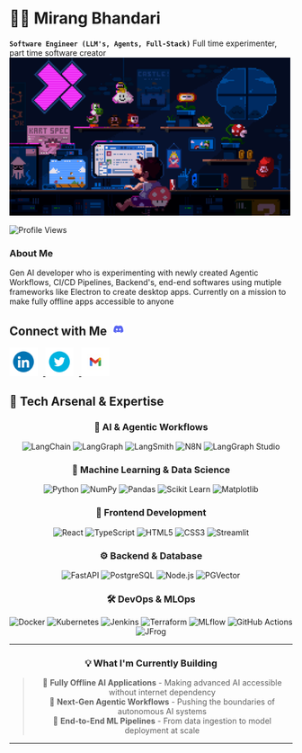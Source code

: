 # 🐦‍🔥 Mirang Bhandari
**`Software Engineer (LLM's, Agents, Full-Stack)`**
Full time experimenter, part time software creator 
&nbsp;
<img src="https://raw.githubusercontent.com/Bloodwingv2/GithubAssets/main/Laptop%20read.gif" width="500">

![Profile Views](https://komarev.com/ghpvc/?username=Bloodwingv2&label=Profile+Views&color=blue&style=flat)

### About Me 
<p align ="left"> Gen AI developer who is experimenting with newly created Agentic Workflows, CI/CD Pipelines, Backend's, end-end softwares using mutiple frameworks like Electron to create desktop apps. Currently on a mission to make fully offline apps accessible to anyone</p>

<h2>
  Connect with Me&nbsp;
  <img src="https://raw.githubusercontent.com/Bloodwingv2/GithubAssets/main/discord.gif" width="22" />
</h2>

<a href="https://www.linkedin.com/in/mirangbhandari/" target="_blank">
  <img src="https://raw.githubusercontent.com/Bloodwingv2/GithubAssets/main/linkedin.gif" height="50" style="margin-right: 10px;" />
</a>
<a href="https://x.com/Angrycoder97" target="_blank">
  <img src="https://raw.githubusercontent.com/Bloodwingv2/GithubAssets/main/twitter.gif" height="50" style="margin-right: 10px;" />
</a>
<a href="mailto:bhandarimirang03@gmail.com" target="_blank">
  <img src="https://raw.githubusercontent.com/Bloodwingv2/GithubAssets/main/Animation%20-%201751726063109%20(1).gif" height="50" />
</a>

## 🚀 Tech Arsenal & Expertise

<div align="center">

### 🤖 AI & Agentic Workflows
![LangChain](https://img.shields.io/badge/🦜_LangChain-121013?style=for-the-badge&logo=chainlink&logoColor=white)
![LangGraph](https://img.shields.io/badge/🕸️_LangGraph-FF6B6B?style=for-the-badge&logo=graphql&logoColor=white)
![LangSmith](https://img.shields.io/badge/🔍_LangSmith-4ECDC4?style=for-the-badge&logo=microscope&logoColor=white)
![N8N](https://img.shields.io/badge/⚡_N8N-EA4C89?style=for-the-badge&logo=n8n&logoColor=white)
![LangGraph Studio](https://img.shields.io/badge/🎨_LangGraph_Studio-9B59B6?style=for-the-badge&logo=adobe&logoColor=white)

### 🧠 Machine Learning & Data Science
![Python](https://img.shields.io/badge/Python-3776AB?style=for-the-badge&logo=python&logoColor=white)
![NumPy](https://img.shields.io/badge/NumPy-013243?style=for-the-badge&logo=numpy&logoColor=white)
![Pandas](https://img.shields.io/badge/Pandas-150458?style=for-the-badge&logo=pandas&logoColor=white)
![Scikit Learn](https://img.shields.io/badge/Scikit_Learn-F7931E?style=for-the-badge&logo=scikit-learn&logoColor=white)
![Matplotlib](https://img.shields.io/badge/Matplotlib-11557c?style=for-the-badge&logo=plotly&logoColor=white)

### 🎨 Frontend Development
![React](https://img.shields.io/badge/React-20232A?style=for-the-badge&logo=react&logoColor=61DAFB)
![TypeScript](https://img.shields.io/badge/TypeScript-007ACC?style=for-the-badge&logo=typescript&logoColor=white)
![HTML5](https://img.shields.io/badge/HTML5-E34F26?style=for-the-badge&logo=html5&logoColor=white)
![CSS3](https://img.shields.io/badge/CSS3-1572B6?style=for-the-badge&logo=css3&logoColor=white)
![Streamlit](https://img.shields.io/badge/Streamlit-FF4B4B?style=for-the-badge&logo=streamlit&logoColor=white)

### ⚙️ Backend & Database
![FastAPI](https://img.shields.io/badge/FastAPI-005571?style=for-the-badge&logo=fastapi)
![PostgreSQL](https://img.shields.io/badge/PostgreSQL-316192?style=for-the-badge&logo=postgresql&logoColor=white)
![Node.js](https://img.shields.io/badge/Node.js-43853D?style=for-the-badge&logo=node.js&logoColor=white)
![PGVector](https://img.shields.io/badge/🔍_PGVector-336791?style=for-the-badge&logo=postgresql&logoColor=white)

### 🛠️ DevOps & MLOps
![Docker](https://img.shields.io/badge/Docker-2496ED?style=for-the-badge&logo=docker&logoColor=white)
![Kubernetes](https://img.shields.io/badge/Kubernetes-326ce5?style=for-the-badge&logo=kubernetes&logoColor=white)
![Jenkins](https://img.shields.io/badge/Jenkins-D24939?style=for-the-badge&logo=jenkins&logoColor=white)
![Terraform](https://img.shields.io/badge/Terraform-7B42BC?style=for-the-badge&logo=terraform&logoColor=white)
![MLflow](https://img.shields.io/badge/MLflow-0194E2?style=for-the-badge&logo=mlflow&logoColor=white)
![GitHub Actions](https://img.shields.io/badge/GitHub_Actions-2088FF?style=for-the-badge&logo=github-actions&logoColor=white)
![JFrog](https://img.shields.io/badge/JFrog-41BF47?style=for-the-badge&logo=jfrog&logoColor=white)

</div>

---

<div align="center">

### 💡 What I'm Currently Building
> 🚀 **Fully Offline AI Applications** - Making advanced AI accessible without internet dependency  
> 🤖 **Next-Gen Agentic Workflows** - Pushing the boundaries of autonomous AI systems  
> 🔧 **End-to-End ML Pipelines** - From data ingestion to model deployment at scale  

</div>

---
